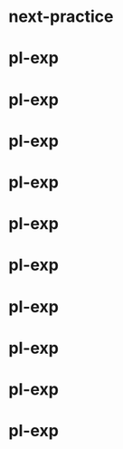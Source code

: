 # next-practice
# pl-exp
# pl-exp
# pl-exp
# pl-exp
# pl-exp
# pl-exp
# pl-exp
# pl-exp
# pl-exp
# pl-exp
